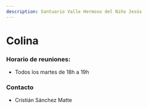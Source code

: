 ```yaml
---
description: Santuario Valle Hermoso del Niño Jesús
---
```


# Colina

### Horario de reuniones:

* Todos los martes de 18h a 19h

### Contacto

* Cristián Sánchez Matte

